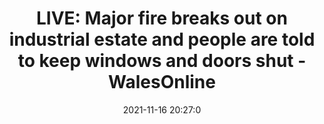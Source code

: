 ---
"title": "LIVE: Major fire breaks out on industrial estate and people are told to keep windows and doors shut - WalesOnline"
"date": "2021-11-16 20:27:0"
"feed_name": "GOOGLENEWSINDUSTRIAL"
"feed_website": "https://news.google.com/search?q=industrial%2Bincident&hl=en-US&gl=US&ceid=US:en"
"feed_rss": "https://news.google.com/rss/search?q=industrial%2Bincident&hl=en-US&gl=US&ceid=US:en"
"link": "https://www.walesonline.co.uk/news/wales-news/live-major-fire-breaks-out-22186831"
"source": "{'href': 'https://www.walesonline.co.uk', 'title': 'WalesOnline'}"
"file": "_posts/2021-1-1-bf57d7bec0ee3c7a0b075238c71f208b8120e1d8.md"
"accident": "1"
"drilling": "0"
"dead": "0"
"injured": "0"
"arrested": "0"
"place": "unknown place"
"where": "unknown site"
"causes": "unknown"
"place_uri": "unknown place"
---